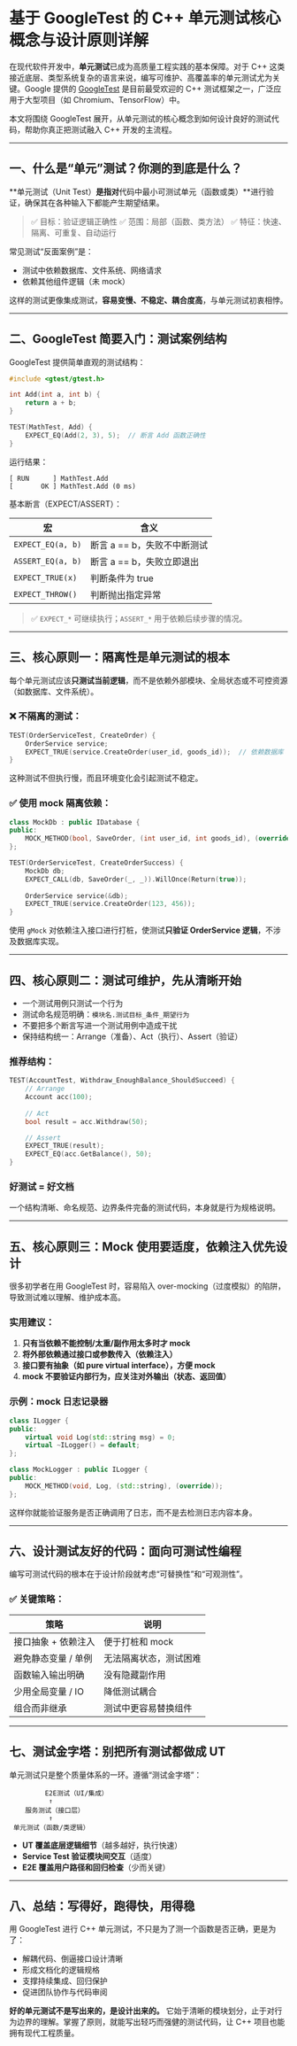 
# 基于 GoogleTest 的 C++ 单元测试核心概念与设计原则详解

在现代软件开发中，**单元测试**已成为高质量工程实践的基本保障。对于 C++ 这类接近底层、类型系统复杂的语言来说，编写可维护、高覆盖率的单元测试尤为关键。Google 提供的 [GoogleTest](https://github.com/google/googletest) 是目前最受欢迎的 C++ 测试框架之一，广泛应用于大型项目（如 Chromium、TensorFlow）中。

本文将围绕 GoogleTest 展开，从单元测试的核心概念到如何设计良好的测试代码，帮助你真正把测试融入 C++ 开发的主流程。

---

## 一、什么是“单元”测试？你测的到底是什么？

\*\*单元测试（Unit Test）**是指对**代码中最小可测试单元（函数或类）\*\*进行验证，确保其在各种输入下都能产生期望结果。

> ✅ 目标：验证逻辑正确性
> ✅ 范围：局部（函数、类方法）
> ✅ 特征：快速、隔离、可重复、自动运行

常见测试“反面案例”是：

* 测试中依赖数据库、文件系统、网络请求
* 依赖其他组件逻辑（未 mock）

这样的测试更像集成测试，**容易变慢、不稳定、耦合度高**，与单元测试初衷相悖。

---

## 二、GoogleTest 简要入门：测试案例结构

GoogleTest 提供简单直观的测试结构：

```cpp
#include <gtest/gtest.h>

int Add(int a, int b) {
    return a + b;
}

TEST(MathTest, Add) {
    EXPECT_EQ(Add(2, 3), 5);  // 断言 Add 函数正确性
}
```

运行结果：

```
[ RUN      ] MathTest.Add
[       OK ] MathTest.Add (0 ms)
```

基本断言（EXPECT/ASSERT）：

| 宏                 | 含义                |
| ----------------- | ----------------- |
| `EXPECT_EQ(a, b)` | 断言 a == b，失败不中断测试 |
| `ASSERT_EQ(a, b)` | 断言 a == b，失败立即退出  |
| `EXPECT_TRUE(x)`  | 判断条件为 true        |
| `EXPECT_THROW()`  | 判断抛出指定异常          |

> ✅ `EXPECT_*` 可继续执行；`ASSERT_*` 用于依赖后续步骤的情况。

---

## 三、核心原则一：**隔离性是单元测试的根本**

每个单元测试应该**只测试当前逻辑**，而不是依赖外部模块、全局状态或不可控资源（如数据库、文件系统）。

### ❌ 不隔离的测试：

```cpp
TEST(OrderServiceTest, CreateOrder) {
    OrderService service;
    EXPECT_TRUE(service.CreateOrder(user_id, goods_id));  // 依赖数据库
}
```

这种测试不但执行慢，而且环境变化会引起测试不稳定。

### ✅ 使用 mock 隔离依赖：

```cpp
class MockDb : public IDatabase {
public:
    MOCK_METHOD(bool, SaveOrder, (int user_id, int goods_id), (override));
};

TEST(OrderServiceTest, CreateOrderSuccess) {
    MockDb db;
    EXPECT_CALL(db, SaveOrder(_, _)).WillOnce(Return(true));
    
    OrderService service(&db);
    EXPECT_TRUE(service.CreateOrder(123, 456));
}
```

使用 `gMock` 对依赖注入接口进行打桩，使测试**只验证 OrderService 逻辑**，不涉及数据库实现。

---

## 四、核心原则二：**测试可维护，先从清晰开始**

* 一个测试用例只测试一个行为
* 测试命名规范明确：`模块名.测试目标_条件_期望行为`
* 不要把多个断言写进一个测试用例中造成干扰
* 保持结构统一：Arrange（准备）、Act（执行）、Assert（验证）

### 推荐结构：

```cpp
TEST(AccountTest, Withdraw_EnoughBalance_ShouldSucceed) {
    // Arrange
    Account acc(100);
    
    // Act
    bool result = acc.Withdraw(50);

    // Assert
    EXPECT_TRUE(result);
    EXPECT_EQ(acc.GetBalance(), 50);
}
```

### 好测试 = 好文档

一个结构清晰、命名规范、边界条件完备的测试代码，本身就是行为规格说明。

---

## 五、核心原则三：**Mock 使用要适度，依赖注入优先设计**

很多初学者在用 GoogleTest 时，容易陷入 over-mocking（过度模拟）的陷阱，导致测试难以理解、维护成本高。

### 实用建议：

1. **只有当依赖不能控制/太重/副作用太多时才 mock**
2. **将外部依赖通过接口或参数传入（依赖注入）**
3. **接口要有抽象（如 pure virtual interface），方便 mock**
4. **mock 不要验证内部行为，应关注对外输出（状态、返回值）**

### 示例：mock 日志记录器

```cpp
class ILogger {
public:
    virtual void Log(std::string msg) = 0;
    virtual ~ILogger() = default;
};

class MockLogger : public ILogger {
public:
    MOCK_METHOD(void, Log, (std::string), (override));
};
```

这样你就能验证服务是否正确调用了日志，而不是去检测日志内容本身。

---

## 六、设计测试友好的代码：面向可测试性编程

编写可测试代码的根本在于设计阶段就考虑“可替换性”和“可观测性”。

### ✅ 关键策略：

| 策略          | 说明          |
| ----------- | ----------- |
| 接口抽象 + 依赖注入 | 便于打桩和 mock  |
| 避免静态变量 / 单例 | 无法隔离状态，测试困难 |
| 函数输入输出明确    | 没有隐藏副作用     |
| 少用全局变量 / IO | 降低测试耦合      |
| 组合而非继承      | 测试中更容易替换组件  |

---

## 七、测试金字塔：别把所有测试都做成 UT

单元测试只是整个质量体系的一环。遵循“测试金字塔”：

```
         E2E测试（UI/集成）
          ↑
    服务测试（接口层）
          ↑
 单元测试（函数/类逻辑）
```

* **UT 覆盖底层逻辑细节**（越多越好，执行快速）
* **Service Test 验证模块间交互**（适度）
* **E2E 覆盖用户路径和回归检查**（少而关键）

---

## 八、总结：写得好，跑得快，用得稳

用 GoogleTest 进行 C++ 单元测试，不只是为了测一个函数是否正确，更是为了：

* 解耦代码、倒逼接口设计清晰
* 形成文档化的逻辑规格
* 支撑持续集成、回归保护
* 促进团队协作与代码审阅

**好的单元测试不是写出来的，是设计出来的。**
它始于清晰的模块划分，止于对行为边界的理解。掌握了原则，就能写出轻巧而强健的测试代码，让 C++ 项目也能拥有现代工程质量。


